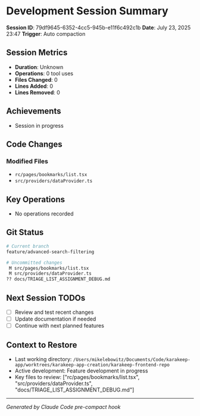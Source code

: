 # Development Session Summary

**Session ID**: 79df9645-6352-4cc5-945b-e11f6c492c1b
**Date**: July 23, 2025 23:47
**Trigger**: Auto compaction


## Session Metrics

- **Duration**: Unknown
- **Operations**: 0 tool uses
- **Files Changed**: 0
- **Lines Added**: 0
- **Lines Removed**: 0

## Achievements

- Session in progress

## Code Changes


### Modified Files
- `rc/pages/bookmarks/list.tsx`
- `src/providers/dataProvider.ts`

## Key Operations

- No operations recorded

## Git Status

```bash
# Current branch
feature/advanced-search-filtering

# Uncommitted changes
 M src/pages/bookmarks/list.tsx
 M src/providers/dataProvider.ts
?? docs/TRIAGE_LIST_ASSIGNMENT_DEBUG.md

```

## Next Session TODOs

- [ ] Review and test recent changes
- [ ] Update documentation if needed
- [ ] Continue with next planned features

## Context to Restore

- Last working directory: `/Users/mikelebowitz/Documents/Code/karakeep-app/worktrees/karakeep-app-creation/karakeep-frontend-repo`
- Active development: Feature development in progress
- Key files to review: ["rc/pages/bookmarks/list.tsx", "src/providers/dataProvider.ts", "docs/TRIAGE_LIST_ASSIGNMENT_DEBUG.md"]

---

*Generated by Claude Code pre-compact hook*
